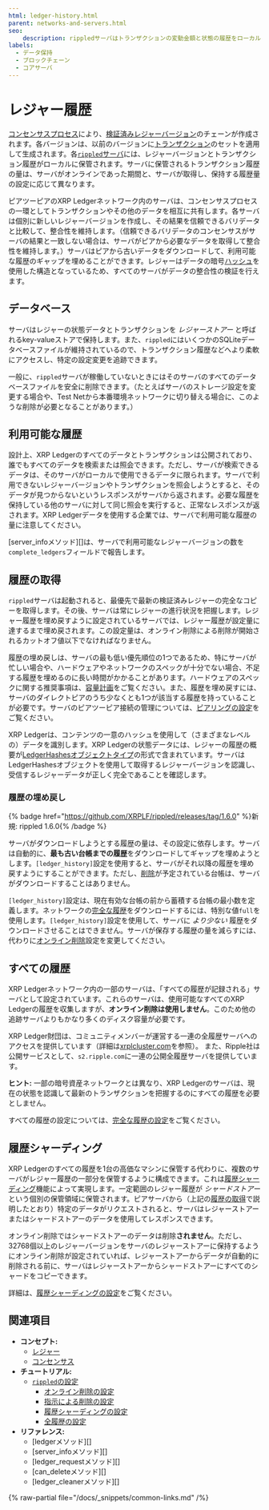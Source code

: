 ```yaml
---
html: ledger-history.html
parent: networks-and-servers.html
seo:
    description: rippledサーバはトランザクションの変動金額と状態の履歴をローカルに保管します。
labels:
  - データ保持
  - ブロックチェーン
  - コアサーバ
---
```

# レジャー履歴

[コンセンサスプロセス](../consensus-protocol/index.md)により、[検証済みレジャーバージョン](../ledgers/index.md)のチェーンが作成されます。各バージョンは、以前のバージョンに[トランザクション](../transactions/index.md)のセットを適用して生成されます。各[`rippled`サーバ](index.md)には、レジャーバージョンとトランザクション履歴がローカルに保管されます。サーバに保管されるトランザクション履歴の量は、サーバがオンラインであった期間と、サーバが取得し、保持する履歴量の設定に応じて異なります。

ピアツーピアのXRP Ledgerネットワーク内のサーバは、コンセンサスプロセスの一環としてトランザクションやその他のデータを相互に共有します。各サーバは個別に新しいレジャーバージョンを作成し、その結果を信頼できるバリデータと比較して、整合性を維持します。（信頼できるバリデータのコンセンサスがサーバの結果と一致しない場合は、サーバがピアから必要なデータを取得して整合性を維持します。）サーバはピアから古いデータをダウンロードして、利用可能な履歴のギャップを埋めることができます。レジャーはデータの暗号[ハッシュ](../../references/protocol/data-types/basic-data-types.md#ハッシュ)を使用した構造となっているため、すべてのサーバがデータの整合性の検証を行えます。

## データベース

サーバはレジャーの状態データとトランザクションを _レジャーストアー_ と呼ばれるkey-valueストアで保持します。また、`rippled`にはいくつかのSQLiteデータベースファイルが維持されているので、トランザクション履歴などへより柔軟にアクセスし、特定の設定変更を追跡できます。

一般に、`rippled`サーバが稼働していないときにはそのサーバのすべてのデータベースファイルを安全に削除できます。（たとえばサーバのストレージ設定を変更する場合や、Test Netから本番環境ネットワークに切り替える場合に、このような削除が必要となることがあります。）

## 利用可能な履歴

設計上、XRP Ledgerのすべてのデータとトランザクションは公開されており、誰でもすべてのデータを検索または照会できます。ただし、サーバが検索できるデータは、そのサーバがローカルで使用できるデータに限られます。サーバで利用できないレジャーバージョンやトランザクションを照会しようとすると、そのデータが見つからないというレスポンスがサーバから返されます。必要な履歴を保持している他のサーバに対して同じ照会を実行すると、正常なレスポンスが返されます。XRP Ledgerデータを使用する企業では、サーバで利用可能な履歴の量に注意してください。

[server_infoメソッド][]は、サーバで利用可能なレジャーバージョンの数を`complete_ledgers`フィールドで報告します。

## 履歴の取得

`rippled`サーバは起動されると、最優先で最新の検証済みレジャーの完全なコピーを取得します。その後、サーバは常にレジャーの進行状況を把握します。レジャー履歴を埋め戻すように設定されているサーバでは、レジャー履歴が設定量に達するまで埋め戻されます。この設定量は、オンライン削除による削除が開始されるカットオフ値以下でなければなりません。

履歴の埋め戻しは、サーバの最も低い優先順位の1つであるため、特にサーバが忙しい場合や、ハードウェアやネットワークのスペックが十分でない場合、不足する履歴を埋めるのに長い時間がかかることがあります。ハードウェアのスペックに関する推奨事項は、[容量計画](../../infrastructure/installation/capacity-planning.md)をご覧ください。また、履歴を埋め戻すには、サーバのダイレクトピアのうち少なくとも1つが該当する履歴を持っていることが必要です。サーバのピアツーピア接続の管理については、[ピアリングの設定](../../infrastructure/configuration/peering/index.md)をご覧ください。

XRP Ledgerは、コンテンツの一意のハッシュを使用して（さまざまなレベルの）データを識別します。XRP Ledgerの状態データには、レジャーの履歴の概要が[LedgerHashesオブジェクトタイプ](../../references/protocol/ledger-data/ledger-entry-types/ledgerhashes.md)の形式で含まれています。サーバはLedgerHashesオブジェクトを使用して取得するレジャーバージョンを認識し、受信するレジャーデータが正しく完全であることを確認します。


<a id="with-advisory-deletion"></a>
### 履歴の埋め戻し
{% badge href="https://github.com/XRPLF/rippled/releases/tag/1.6.0" %}新規: rippled 1.6.0{% /badge %}

サーバがダウンロードしようとする履歴の量は、その設定に依存します。サーバは自動的に、**最も古い台帳までの履歴**をダウンロードしてギャップを埋めようとします。`[ledger_history]`設定を使用すると、サーバがそれ以降の履歴を埋め戻すようにすることができます。ただし、[削除](../../infrastructure/configuration/data-retention/online-deletion.md)が予定されている台帳は、サーバがダウンロードすることはありません。

`[ledger_history]`設定は、現在有効な台帳の前から蓄積する台帳の最小数を定義します。ネットワークの[完全な履歴](#すべての履歴)をダウンロードするには、特別な値`full`を使用します。`[ledger_history]`設定を使用して、サーバに _より少ない_ 履歴をダウンロードさせることはできません。サーバが保存する履歴の量を減らすには、代わりに[オンライン削除](../../infrastructure/configuration/data-retention/online-deletion.md)設定を変更してください。

## すべての履歴

XRP Ledgerネットワーク内の一部のサーバは、「すべての履歴が記録される」サーバとして設定されています。これらのサーバは、使用可能なすべてのXRP Ledgerの履歴を収集しますが、**オンライン削除は使用しません**。このため他の追跡サーバよりもかなり多くのディスク容量が必要です。

XRP Ledger財団は、コミュニティメンバーが運営する一連の全履歴サーバへのアクセスを提供しています（詳細は[xrplcluster.com](https://xrplcluster.com)を参照）。
また、Ripple社は公開サービスとして、`s2.ripple.com`に一連の公開全履歴サーバを提供しています。

**ヒント:** 一部の暗号資産ネットワークとは異なり、XRP Ledgerのサーバは、現在の状態を認識して最新のトランザクションを把握するのにすべての履歴を必要としません。

すべての履歴の設定については、[完全な履歴の設定](../../infrastructure/configuration/data-retention/configure-full-history.md)をご覧ください。

## 履歴シャーディング

XRP Ledgerのすべての履歴を1台の高価なマシンに保管する代わりに、複数のサーバがレジャー履歴の一部分を保管するように構成できます。これは[履歴シャーディング](../../infrastructure/configuration/data-retention/history-sharding.md)機能によって実現します。一定範囲のレジャー履歴が _シャードストアー_ という個別の保管領域に保管されます。ピアサーバから（上記の[履歴の取得](#履歴の取得)で説明したとおり）特定のデータがリクエストされると、サーバはレジャーストアーまたはシャードストアーのデータを使用してレスポンスできます。

オンライン削除ではシャードストアーのデータは削除**されません**。ただし、32768個以上のレジャーバージョンをサーバのレジャーストアーに保持するようにオンライン削除が設定されていれば、レジャーストアーからデータが自動的に削除される前に、サーバはレジャーストアーからシャードストアーにすべてのシャードをコピーできます。

詳細は、[履歴シャーディングの設定](../../infrastructure/configuration/data-retention/configure-history-sharding.md)をご覧ください。

## 関連項目

- **コンセプト:**
    - [レジャー](../ledgers/index.md)
    - [コンセンサス](../consensus-protocol/index.md)
- **チュートリアル:**
    - [`rippled`の設定](../../infrastructure/configuration/index.md)
        - [オンライン削除の設定](../../infrastructure/configuration/data-retention/configure-online-deletion.md)
        - [指示による削除の設定](../../infrastructure/configuration/data-retention/configure-advisory-deletion.md)
        - [履歴シャーディングの設定](../../infrastructure/configuration/data-retention/configure-history-sharding.md)
        - [全履歴の設定](../../infrastructure/configuration/data-retention/configure-full-history.md)
- **リファレンス:**
    - [ledgerメソッド][]
    - [server_infoメソッド][]
    - [ledger_requestメソッド][]
    - [can_deleteメソッド][]
    - [ledger_cleanerメソッド][]

{% raw-partial file="/docs/_snippets/common-links.md" /%}
